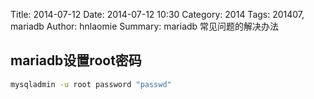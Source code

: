 Title: 2014-07-12
Date: 2014-07-12 10:30
Category: 2014
Tags: 201407, mariadb
Author: hnlaomie
Summary: mariadb 常见问题的解决办法

mariadb设置root密码
----------------------------------------------------------
```bash
mysqladmin -u root password "passwd"
```


